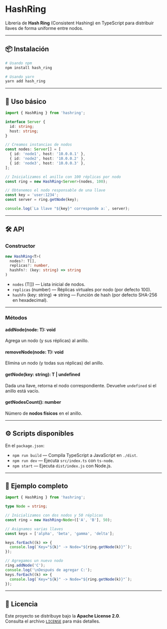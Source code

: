 # HashRing

Librería de **Hash Ring** (Consistent Hashing) en TypeScript para distribuir llaves de forma uniforme entre nodos.

---

## 📦 Instalación

```bash
# Usando npm
npm install hash_ring

# Usando yarn
yarn add hash_ring
```

---

## 🚀 Uso básico

```ts
import { HashRing } from 'hashring';

interface Server {
  id: string;
  host: string;
}

// Creamos instancias de nodos
const nodes: Server[] = [
  { id: 'node1', host: '10.0.0.1' },
  { id: 'node2', host: '10.0.0.2' },
  { id: 'node3', host: '10.0.0.3' },
];

// Inicializamos el anillo con 100 réplicas por nodo
const ring = new HashRing<Server>(nodes, 100);

// Obtenemos el nodo responsable de una llave
const key = 'user:1234';
const server = ring.getNode(key);

console.log(`La llave "${key}" corresponde a:`, server);
```

---

## 🛠️ API

### Constructor

```ts
new HashRing<T>(
  nodes?: T[],
  replicas?: number,
  hashFn?: (key: string) => string
)
```

- `nodes` (T[]) — Lista inicial de nodos.
- `replicas` (number) — Réplicas virtuales por nodo (por defecto 100).
- `hashFn` (key: string) => string — Función de hash (por defecto SHA-256 en hexadecimal).

---

### Métodos

#### addNode(node: T): void

Agrega un nodo (y sus réplicas) al anillo.

#### removeNode(node: T): void

Elimina un nodo (y todas sus réplicas) del anillo.

#### getNode(key: string): T \| undefined

Dada una llave, retorna el nodo correspondiente. Devuelve `undefined` si el anillo está vacío.

#### getNodesCount(): number

Número de **nodos físicos** en el anillo.

---

## ⚙️ Scripts disponibles

En el `package.json`:

- `npm run build` — Compila TypeScript a JavaScript en `./dist`.
- `npm run dev` — Ejecuta `src/index.ts` con `ts-node`.
- `npm start` — Ejecuta `dist/index.js` con Node.js.

---

## 📖 Ejemplo completo

```ts
import { HashRing } from 'hashring';

type Node = string;

// Inicializamos con dos nodos y 50 réplicas
const ring = new HashRing<Node>(['A', 'B'], 50);

// Asignamos varias llaves
const keys = ['alpha', 'beta', 'gamma', 'delta'];

keys.forEach((k) => {
  console.log(`Key="${k}" -> Node="${ring.getNode(k)}"`);
});

// Agregamos un nuevo nodo
ring.addNode('C');
console.log('\nDespués de agregar C:');
keys.forEach((k) => {
  console.log(`Key="${k}" -> Node="${ring.getNode(k)}"`);
});
```

---

## 📄 Licencia

Este proyecto se distribuye bajo la **Apache License 2.0**.  
Consulta el archivo [`LICENSE`](./LICENSE) para más detalles.
